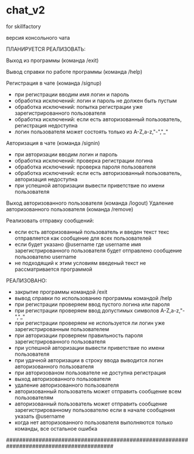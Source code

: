 # chat_v2
for skillfactory

версия консольного чата

ПЛАНИРУЕТСЯ РЕАЛИЗОВАТЬ:
 
Выход из программы (команда /exit)

Вывод справки по работе программы (команда /help) 

Регистрация в чате (команда /signup)
 - при регистрации вводим имя логин и пароль
 - обработка исключений: логин и пароль не должен быть пустым
 - обработка исключений: попытка регистрации уже зарегистрированного пользователя
 - обработка исключений: если есть авторизованный пользователь, регистрация недоступна
 - логин пользователя может состоять только из A-Z,a-z,"-","_"
 
Авторизация в чате (команда /signin)
 - при авторизации вводим логин и пароль
 - обработка исключений: проверка регистрации логина
 - обработка исключений: проверка пароля пользователя
 - обработка исключений: если есть авторизованный пользователь, авторизация недоступна
 - при успешной авторизации вывести приветствие по имени пользователя

Выход авторизованного пользователя (команда /logout)
Удаление авторизованного пользователя (команда /remove)

Реализовать отправку сообщений:
 - если есть авторизованный пользователь и введен текст текс отправляется как 
	сообщение для всех пользователей
 - если будет указано @username где username имя зарегистрированного пользователя
	будет отправлено сообщение пользователю username
 - не подходящий к этим условиям введеный текст не рассматривается программой
 
РЕАЛИЗОВАНО:
 - закрытие программы командой /exit
 - вывод справки по использованию программы командой /help
 - при регистрации проверяем ввод пустого логина или пароля
 - при регистрации проверяем ввод допустимых символов A-Z,a-z,"-","_"
 - при регистрации проверяем не используется ли логин уже зарегистрированным пользователем 
 - при авторизации проверяем правильность пароля зарегистрированного пользователя
 - при успешной авторизации вывести приветствие по имени пользователя
 - при удачной авторизации в строку ввода выводится логин авторизованного пользователя
 - при авторизованом пользователе не доступна регистрация
 - выход авторизованного пользователя
 - удаление авторизованного пользователя
 - авторизованный пользователь может отправить сообщение всем пользователям
 - авторизованный пользователь может отправить сообщение зарегистрированному пользователю
	если в начале сообщения указать @username
 - когда нет авторизованного пользователя выполняются только команды, все остальное ошибка
 
 #########################################################################################